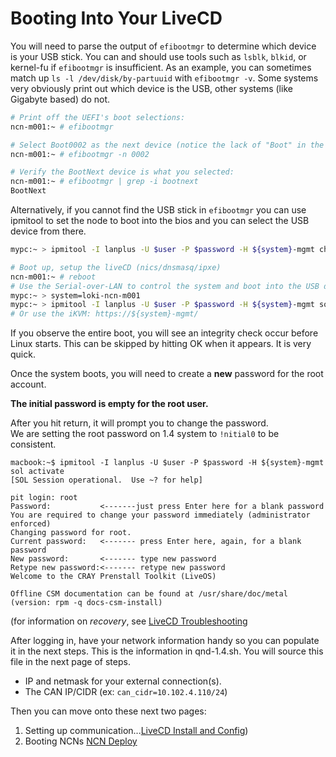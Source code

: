# Booting Into Your LiveCD

You will need to parse the output of `efibootmgr` to determine which device is your USB stick. You can and should use tools such as `lsblk`, `blkid`, or kernel-fu if `efibootmgr` is insufficient. As an example, you can sometimes match up `ls -l /dev/disk/by-partuuid` with `efibootmgr -v`.  Some systems very obviously print out which device is the USB, other systems (like Gigabyte based) do not.

```bash
# Print off the UEFI's boot selections:
ncn-m001:~ # efibootmgr

# Select Boot0002 as the next device (notice the lack of "Boot" in the ID number.
ncn-m001:~ # efibootmgr -n 0002

# Verify the BootNext device is what you selected:
ncn-m001:~ # efibootmgr | grep -i bootnext
BootNext
```

Alternatively, if you cannot find the USB stick in `efibootmgr` you can use ipmitool to set the node to boot into the bios and you can select the USB device from there.

```bash
mypc:~ > ipmitool -I lanplus -U $user -P $password -H ${system}-mgmt chassis bootdev bios
```

```bash
# Boot up, setup the liveCD (nics/dnsmasq/ipxe)
ncn-m001:~ # reboot                                                       
# Use the Serial-over-LAN to control the system and boot into the USB drive                 
mypc:~ > system=loki-ncn-m001
mypc:~ > ipmitool -I lanplus -U $user -P $password -H ${system}-mgmt sol activate
# Or use the iKVM: https://${system}-mgmt/
```


If you observe the entire boot, you will see an integrity check occur before Linux starts. This can be skipped by hitting OK when it appears. It is very quick.


Once the system boots, you will need to create a **new** password for the root account.  

**The initial password is empty for the root user.**

After you hit return, it will prompt you to change the password.  
We are setting the root password on 1.4 system to `!nitial0` to be consistent.

```
macbook:~$ ipmitool -I lanplus -U $user -P $password -H ${system}-mgmt sol activate
[SOL Session operational.  Use ~? for help]

pit login: root
Password:           <-------just press Enter here for a blank password
You are required to change your password immediately (administrator enforced)
Changing password for root.
Current password:   <------- press Enter here, again, for a blank password
New password:       <------- type new password
Retype new password:<------- retype new password
Welcome to the CRAY Prenstall Toolkit (LiveOS)

Offline CSM documentation can be found at /usr/share/doc/metal (version: rpm -q docs-csm-install)
```

(for information on _recovery_, see [LiveCD Troubleshooting](020-LIVECD-TROUBLESHOOTING.md)

After logging in, have your network information handy so you can populate it in the next steps.  This is the information in qnd-1.4.sh.  You will source this file in the next page of steps.
- IP and netmask for your external connection(s).
- The CAN IP/CIDR (ex: `can_cidr=10.102.4.110/24`)

Then you can move onto these next two pages:
1. Setting up communication...[LiveCD Install and Config](004-LIVECD-INSTALL-AND-CONFIG.md))
2. Booting NCNs [NCN Deploy](005-NCN-DEPLOY.md)
